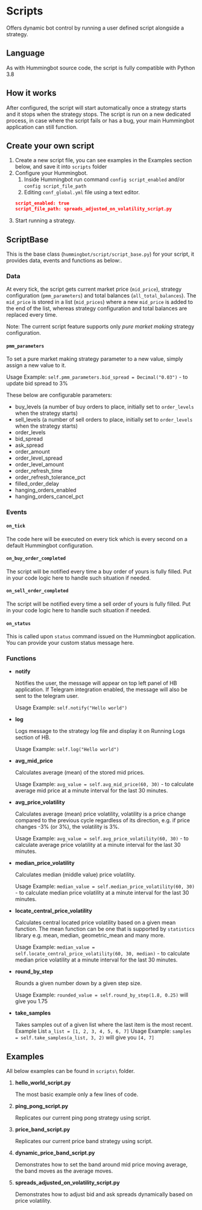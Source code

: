 # Scripts
Offers dynamic bot control by running a user defined script alongside a strategy. 

## Language
As with Hummingbot source code, the script is fully compatible with Python 3.8

## How it works
After configured, the script will start automatically once a strategy starts and it stops when the strategy stops. 
The script is run on a new dedicated process, in case where the script fails or has a bug, your main Hummingbot 
application can still function.

## Create your own script
1. Create a new script file, you can see examples in the Examples section below, and save it into `scripts` folder
1. Configure your Hummingbot.
   1. Inside Hummingbot run command `config script_enabled` and/or `config script_file_path`
   1. Editing `conf_global.yml` file using a text editor.
   ```json
   script_enabled: true
   script_file_path: spreads_adjusted_on_volatility_script.py
   ```
1. Start running a strategy.

## ScriptBase

This is the base class (`hummingbot/script/script_base.py`) for your script, it provides data, events and functions 
as below:.
  
### Data

At every tick, the script gets current market price (`mid_price`), strategy configuration (`pmm_parameters`) and 
total balances (`all_total_balances`). The `mid_price` is stored in a list (`mid_prices`) where a new `mid_price` 
is added to the end of the list, whereas strategy configuration and total balances are replaced every time.

Note: The current script feature supports only *pure market making* strategy configuration.

#### `pmm_parameters`

To set a pure market making strategy parameter to a new value, simply assign a new value to it.

Usage Example: `self.pmm_parameters.bid_spread = Decimal("0.03")` - to update bid spread to 3%

These below are configurable parameters:
- buy_levels (a number of buy orders to place, initially set to `order_levels` when the strategy starts)
- sell_levels (a number of sell orders to place, initially set to `order_levels` when the strategy starts)
- order_levels
- bid_spread
- ask_spread
- order_amount
- order_level_spread
- order_level_amount
- order_refresh_time
- order_refresh_tolerance_pct
- filled_order_delay
- hanging_orders_enabled
- hanging_orders_cancel_pct
  
### Events  
#### `on_tick`
The code here will be executed on every tick which is every second on a default Hummingbot configuration.

#### `on_buy_order_completed`
The script will be notified every time a buy order of yours is fully filled. Put in your code logic here to handle such
situation if needed.

#### `on_sell_order_completed`
The script will be notified every time a sell order of yours is fully filled. Put in your code logic here to handle such
situation if needed.

#### `on_status`
This is called upon `status` command issued on the Hummingbot application. You can provide your custom status message 
here.

### Functions

* **notify**

  Notifies the user, the message will appear on top left panel of HB application.
  If Telegram integration enabled, the message will also be sent to the telegram user. 

  Usage Example: `self.notify("Hello world")`

* **log**

  Logs message to the strategy log file and display it on Running Logs section of HB.

  Usage Example: `self.log("Hello world")`

* **avg_mid_price**

  Calculates average (mean) of the stored mid prices.

  Usage Example: `avg_value = self.avg_mid_price(60, 30)` - to calculate average mid price at a minute interval for the 
last 30 minutes.

* **avg_price_volatility**

  Calculates average (mean) price volatility, volatility is a price change compared to the previous cycle regardless of 
its direction, e.g. if price changes -3% (or 3%), the volatility is 3%.

  Usage Example: `avg_value = self.avg_price_volatility(60, 30)` - to calculate average price volatility at a minute 
interval for the last 30 minutes.

* **median_price_volatility**

  Calculates median (middle value) price volatility.

  Usage Example: `median_value = self.median_price_volatility(60, 30)` - to calculate median price volatility at 
a minute interval for the last 30 minutes.

* **locate_central_price_volatility**

  Calculates central located price volatility based on a given mean function. The mean function can be one 
that is supported by `statistics` library e.g. mean, median, geometric_mean and many more.

  Usage Example: `median_value = self.locate_central_price_volatility(60, 30, median)` - to calculate median price 
volatility at a minute interval for the last 30 minutes.

* **round_by_step**

  Rounds a given number down by a given step size. 

  Usage Example: `rounded_value = self.round_by_step(1.8, 0.25)` will give you 1.75

* **take_samples**

  Takes samples out of a given list where the last item is the most recent. 
  Example List `a_list = [1, 2, 3, 4, 5, 6, 7]`
  Usage Example: `samples = self.take_samples(a_list, 3, 2)` will give you `[4, 7]`

## Examples
All below examples can be found in `scripts\` folder.

1. **hello\_world\_script.py**

   The most basic example only a few lines of code.

1. **ping\_pong\_script.py**

   Replicates our current ping pong strategy using script.

1. **price\_band\_script.py**

   Replicates our current price band strategy using script.

1. **dynamic\_price\_band\_script.py**

   Demonstrates how to set the band around mid price moving average, the band moves as the average moves.

1. **spreads\_adjusted\_on\_volatility\_script.py**

   Demonstrates how to adjust bid and ask spreads dynamically based on price volatility.
